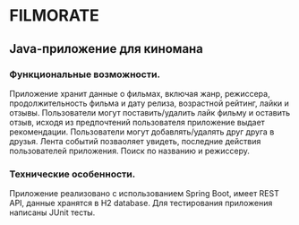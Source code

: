# **FILMORATE**

## Java-приложение для киномана

### **Функциональные возможности.**
Приложение хранит данные о фильмах, включая жанр, режиссера, продолжительность фильма и дату релиза, возрастной
рейтинг, лайки и отзывы. Пользователи могут поставить/удалить лайк фильму и оставить отзыв, исходя из предпочтений
пользователя приложение выдает рекомендации. Пользователи могут добавлять/удалять друг друга в друзья.
Лента событий позваоляет увидеть, последние действия пользователей приложения. Поиск по названию и режиссеру.

### **Технические особенности.**
Приложение реализовано с использованием Spring Boot, имеет REST API, данные хранятся в H2 database. Для тестирования
приложения написаны JUnit тесты.